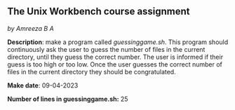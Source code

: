 ## The Unix Workbench course assignment
*by Amreeza B A*

**Description**: make a program called *guessinggame.sh*. This program should continuously ask the user to guess the number of files in the current directory, until they guess the correct number. The user is informed if their guess is too high or too low. Once the user guesses the correct number of files in the current directory they should be congratulated.

**Make date**: 09-04-2023

**Number of lines in guessinggame.sh:** 25
